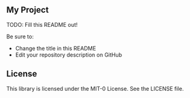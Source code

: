 ## My Project

TODO: Fill this README out!

Be sure to:

* Change the title in this README
* Edit your repository description on GitHub

## License

This library is licensed under the MIT-0 License. See the LICENSE file.
